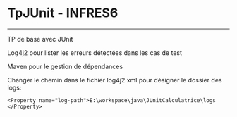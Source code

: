 # TpJUnit - INFRES6
----------------------
TP de base avec JUnit

Log4j2 pour lister les erreurs détectées dans les cas de test

Maven pour le gestion de dépendances



Changer le chemin dans le fichier log4j2.xml pour désigner le dossier des logs: 

`<Property name="log-path">E:\workspace\java\JUnitCalculatrice\logs
		</Property>`

